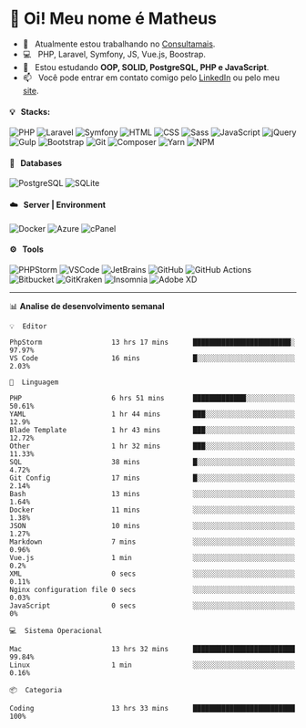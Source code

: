 # 👋 Oi! Meu nome é Matheus

- 🔭 &nbsp; Atualmente estou trabalhando no [Consultamais](https://consultamais.com.br/).
- 💻 &nbsp; PHP, Laravel, Symfony, JS, Vue.js, Boostrap.
- 🌱 &nbsp; Estou estudando **OOP, SOLID, PostgreSQL, PHP e JavaScript**.
- 📫 &nbsp; Você pode entrar em contato comigo pelo [LinkedIn](https://www.linkedin.com/in/matheuscamargoxavier/) ou pelo meu [site](https://matheuscamargo.co).

#### 💡 &nbsp; Stacks:
![PHP](https://img.shields.io/badge/-PHP-777BB4?&logo=php&logoColor=FFFFFF)
![Laravel](https://img.shields.io/badge/-Laravel-FF2D20?&logo=laravel&logoColor=FFFFFF)
![Symfony](https://img.shields.io/badge/-Symfony-000000?&logo=symfony&logoColor=FFFFFF)
![HTML](https://img.shields.io/badge/-HTML-E34F26?&logo=html5&logoColor=FFFFFF)
![CSS](https://img.shields.io/badge/-CSS-1572B6?&logo=css3&logoColor=FFFFFF)
![Sass](https://img.shields.io/badge/-Sass-CC6699?&logo=sass&logoColor=FFFFFF)
![JavaScript](https://img.shields.io/badge/-JavaScript-F7DF1E?&logo=javascript&logoColor=FFFFFF)
![jQuery](https://img.shields.io/badge/-jQuery-0769AD?&logo=jquery&logoColor=FFFFFF)
![Gulp](https://img.shields.io/badge/-Gulp-CF4647?&logo=gulp&logoColor=FFFFFF)
![Bootstrap](https://img.shields.io/badge/-Bootstrap-7952B3?&logo=bootstrap&logoColor=FFFFFF)
![Git](https://img.shields.io/badge/-Git-F05032?&logo=git&logoColor=FFFFFF)
![Composer](https://img.shields.io/badge/-Composer-885630?&logo=composer&logoColor=FFFFFF)
![Yarn](https://img.shields.io/badge/-Yarn-2C8EBB?&logo=yarn&logoColor=FFFFFF)
![NPM](https://img.shields.io/badge/-npm-CB3837?&logo=npm&logoColor=FFFFFF)

#### 💾 &nbsp; Databases
![PostgreSQL](https://img.shields.io/badge/-PostgreSQL-336791?&logo=PostgreSQL&logoColor=FFFFFF)
![SQLite](https://img.shields.io/badge/-SQLite-003B57?&logo=SQLite&logoColor=FFFFFF)

#### ☁️ &nbsp; Server | Environment
![Docker](https://img.shields.io/badge/-Docker-2496ED?&logo=docker&logoColor=FFFFFF)
![Azure](https://img.shields.io/badge/-Azure-0089D6?&logo=microsoft%20azure&logoColor=FFFFFF)
![cPanel](https://img.shields.io/badge/-cPanel-FF6C2C?&logo=cpanel&logoColor=FFFFFF)

#### ⚙️ &nbsp; Tools
![PHPStorm](https://img.shields.io/badge/-PHPStorm-000000?&logo=PHPStorm&logoColor=FFFFFF)
![VSCode](https://img.shields.io/badge/-VSCode-007ACC?&logo=Visual%20Studio%20Code&logoColor=FFFFFF) 
![JetBrains](https://img.shields.io/badge/-JetBrains-000000?&logo=jetbrains&logoColor=FFFFFF) 
![GitHub](https://img.shields.io/badge/-GitHub-181717?&logo=github&logoColor=FFFFFF) 
![GitHub Actions](https://img.shields.io/badge/-GitHub%20Actions-181717?&logo=GitHub%20Actions&logoColor=FFFFFF) 
![Bitbucket](https://img.shields.io/badge/-Bitbucket-0052CC?&logo=bitbucket&logoColor=FFFFFF)
![GitKraken](https://img.shields.io/badge/-GitKraken-179287?&logo=GitKraken&logoColor=FFFFFF)
![Insomnia](https://img.shields.io/badge/-Insomnia-5849BE?&logo=Insomnia&logoColor=FFFFFF)
![Adobe XD](https://img.shields.io/badge/-Adobe%20XD-FF61F6?&logo=adobe%20xd&logoColor=FFFFFF) 
_______

📊  **Analise de desenvolvimento semanal**
```text
💡  Editor

PhpStorm                 13 hrs 17 mins      ████████████████████████░     97.97%
VS Code                  16 mins             █░░░░░░░░░░░░░░░░░░░░░░░░      2.03%
```
```text
💬  Linguagem

PHP                      6 hrs 51 mins       █████████████░░░░░░░░░░░░     50.61%
YAML                     1 hr 44 mins        ███░░░░░░░░░░░░░░░░░░░░░░      12.9%
Blade Template           1 hr 43 mins        ███░░░░░░░░░░░░░░░░░░░░░░     12.72%
Other                    1 hr 32 mins        ███░░░░░░░░░░░░░░░░░░░░░░     11.33%
SQL                      38 mins             █░░░░░░░░░░░░░░░░░░░░░░░░      4.72%
Git Config               17 mins             █░░░░░░░░░░░░░░░░░░░░░░░░      2.14%
Bash                     13 mins             ░░░░░░░░░░░░░░░░░░░░░░░░░      1.64%
Docker                   11 mins             ░░░░░░░░░░░░░░░░░░░░░░░░░      1.38%
JSON                     10 mins             ░░░░░░░░░░░░░░░░░░░░░░░░░      1.27%
Markdown                 7 mins              ░░░░░░░░░░░░░░░░░░░░░░░░░      0.96%
Vue.js                   1 min               ░░░░░░░░░░░░░░░░░░░░░░░░░       0.2%
XML                      0 secs              ░░░░░░░░░░░░░░░░░░░░░░░░░      0.11%
Nginx configuration file 0 secs              ░░░░░░░░░░░░░░░░░░░░░░░░░      0.03%
JavaScript               0 secs              ░░░░░░░░░░░░░░░░░░░░░░░░░         0%
```
```text
💻  Sistema Operacional

Mac                      13 hrs 32 mins      █████████████████████████     99.84%
Linux                    1 min               ░░░░░░░░░░░░░░░░░░░░░░░░░      0.16%
```
```text
📦  Categoria

Coding                   13 hrs 33 mins      █████████████████████████       100%
```
